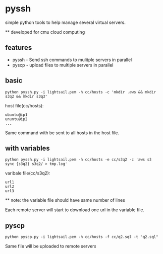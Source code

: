 # pyssh
simple python tools to help manage several virtual servers.

** developed for cmu cloud computing 

## features
* pyssh - Send ssh commands to mulitple servers in parallel
* pyscp - upload files to multiple servers in parallel

## basic
```
python pyssh.py -i lightsail.pem -h cc/hosts -c 'mkdir .aws && mkdir s3q2 && mkdir s3q3'
```

host file(cc/hosts):
```
ubuntu@ip1
ununtu@ip2
...
```

Same command with be sent to all hosts in the host file.

## with variables
```
python pyssh.py -i lightsail.pem -h cc/hosts -e cc/s3q2 -c 'aws s3 sync {s3q2} s3q2/ > tmp.log'
```

varibale file(cc/s3q2):
```
url1
url2
url3
```
** note: the variable file should have same number of lines

Each remote server will start to download one url in the variable file.

## pyscp
```
python pyscp.py -i lightsail.pem -h cc/hosts -f cc/q2.sql -t "q2.sql"
```
Same file will be uploaded to remote servers
